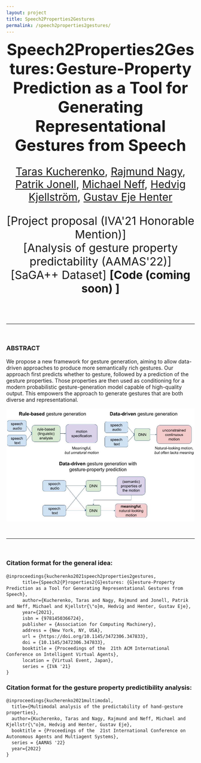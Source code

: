 ```yaml
---
layout: project
title: Speech2Properties2Gestures
permalink: /speech2properties2gestures/
---
```



<p align="center">
  <b style="font-size: 42px;"> Speech2Properties2Gestures:</b>
  <b style="font-size: 42px;"> Gesture-Property Prediction as a Tool for Generating Representational Gestures from Speech </b>
  <p style="font-size: 28px;" align="center"> <a href="https://svito-zar.github.io/">Taras Kucherenko</a>, <a href="https://nagyrajmund.github.io/">Rajmund Nagy</a>, <a href="http://www.patrikjonell.se">Patrik Jonell</a>, <a href="https://www.cs.ucdavis.edu/~neff/">Michael Neff</a>, <a href="http://www.csc.kth.se/~hedvig/">Hedvig Kjellström</a>, <a href="https://people.kth.se/~ghe/">Gustav Eje Henter</a> </p>
</p>

<p align="center">
 <a href="https://arxiv.org/abs/2106.14736" style="font-size: 30px; text-decoration: none">[Project proposal (IVA'21 Honorable Mention)]  </a>  
 <br>
 <a href="https://arxiv.org/abs/2108.05762" style="font-size: 30px; text-decoration: none">[Analysis of gesture property predictability (AAMAS'22)]   </a>  
 <a href="https://doi.org/10.5281/zenodo.6534502" style="font-size: 30px; text-decoration: none"> [SaGA++ Dataset] </a>  
 <b style="font-size: 30px; text-decoration: none"> [Code (coming soon) ]  </b>  
</p>

&nbsp;


&nbsp;

***
&nbsp;

### ABSTRACT
We propose a new framework for gesture generation, aiming to allow data-driven approaches to produce more semantically rich gestures. Our approach first predicts whether to gesture, followed by a prediction of the gesture properties. Those properties are then used as conditioning for a modern probabilistic gesture-generation model capable of high-quality output. This empowers the approach to generate gestures that are both diverse and representational. 

<div style="text-align:center"><img src="../assets/Speech2Prop2Ges.jpeg" alt="portrait" align="middle"></div>


&nbsp;

***
&nbsp;

### Citation format for the general idea:
```
@inproceedings{kucherenko2021speech2properties2gestures,
      title={Speech2{P}roperties2{G}estures: {G}esture-Property Prediction as a Tool for Generating Representational Gestures from Speech}, 
      author={Kucherenko, Taras and Nagy, Rajmund and Jonell, Patrik and Neff, Michael and Kjellstr{\"o}m, Hedvig and Henter, Gustav Eje},
      year={2021},
      isbn = {9781450366724},
      publisher = {Association for Computing Machinery},
      address = {New York, NY, USA},
      url = {https://doi.org/10.1145/3472306.347833},
      doi = {10.1145/3472306.347833},
      booktitle = {Proceedings of the  21th ACM International Conference on Intelligent Virtual Agents},
      location = {Virtual Event, Japan},
      series = {IVA '21}
}
```

### Citation format for the gesture property predictibility analysis:
```
@inproceedings{kucherenko2021multimodal,
  title={Multimodal analysis of the predictability of hand-gesture properties},
  author={Kucherenko, Taras and Nagy, Rajmund and Neff, Michael and Kjellstr{\"o}m, Hedvig and Henter, Gustav Eje},
  booktitle = {Proceedings of the  21st International Conference on Autonomous Agents and Multiagent Systems},
  series = {AAMAS '22}
  year={2022}
}

```
